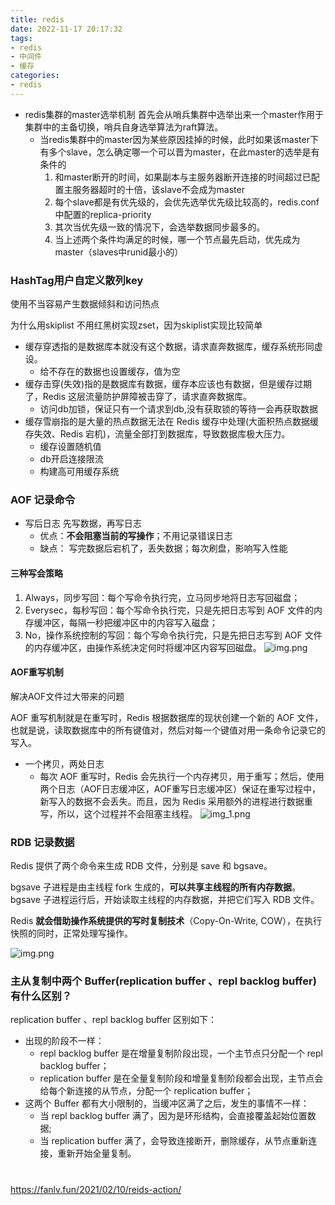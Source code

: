 ```yaml
---
title: redis
date: 2022-11-17 20:17:32
tags:
- redis 
- 中间件
- 缓存
categories:
- redis
---
```

* redis集群的master选举机制 
  首先会从哨兵集群中选举出来一个master作用于集群中的主备切换，哨兵自身选举算法为raft算法。
    * 当redis集群中的master因为某些原因挂掉的时候，此时如果该master下有多个slave，怎么确定哪一个可以晋为master，在此master的选举是有条件的
      1. 和master断开的时间，如果副本与主服务器断开连接的时间超过已配置主服务器超时的十倍，该slave不会成为master
      2. 每个slave都是有优先级的，会优先选举优先级比较高的，redis.conf中配置的replica-priority
      3. 其次当优先级一致的情况下，会选举数据同步最多的。
      4. 当上述两个条件均满足的时候，哪一个节点最先启动，优先成为master（slaves中runid最小的）



### HashTag用户自定义散列key
使用不当容易产生数据倾斜和访问热点

为什么用skiplist 不用红黑树实现zset，因为skiplist实现比较简单


* 缓存穿透指的是数据库本就没有这个数据，请求直奔数据库，缓存系统形同虚设。
    * 给不存在的数据也设置缓存，值为空
* 缓存击穿(失效)指的是数据库有数据，缓存本应该也有数据，但是缓存过期了，Redis 这层流量防护屏障被击穿了，请求直奔数据库。
    * 访问db加锁，保证只有一个请求到db,没有获取锁的等待一会再获取数据
* 缓存雪崩指的是大量的热点数据无法在 Redis 缓存中处理(大面积热点数据缓存失效、Redis 宕机)，流量全部打到数据库，导致数据库极大压力。
    * 缓存设置随机值
    * db开启连接限流
    * 构建高可用缓存系统


### AOF 记录命令
* 写后日志 先写数据，再写日志 
  * 优点：**不会阻塞当前的写操作**；不用记录错误日志
  * 缺点： 写完数据后宕机了，丢失数据；每次刷盘，影响写入性能
#### 三种写会策略
1. Always，同步写回：每个写命令执行完，立马同步地将日志写回磁盘；
2. Everysec，每秒写回：每个写命令执行完，只是先把日志写到 AOF 文件的内存缓冲区，每隔一秒把缓冲区中的内容写入磁盘；
3. No，操作系统控制的写回：每个写命令执行完，只是先把日志写到 AOF 文件的内存缓冲区，由操作系统决定何时将缓冲区内容写回磁盘。
![img.png](/images/redis/img.png)
#### AOF重写机制
解决AOF文件过大带来的问题

AOF 重写机制就是在重写时，Redis 根据数据库的现状创建一个新的 AOF 文件，也就是说，读取数据库中的所有键值对，然后对每一个键值对用一条命令记录它的写入。

* 一个拷贝，两处日志
  * 每次 AOF 重写时，Redis 会先执行一个内存拷贝，用于重写；然后，使用两个日志（AOF日志缓冲区，AOF重写日志缓冲区）保证在重写过程中，新写入的数据不会丢失。而且，因为 Redis 采用额外的进程进行数据重写，所以，这个过程并不会阻塞主线程。
![img_1.png](/images/redis/img_1.png)


### RDB 记录数据
Redis 提供了两个命令来生成 RDB 文件，分别是 save 和 bgsave。

bgsave 子进程是由主线程 fork 生成的，**可以共享主线程的所有内存数据**。bgsave 子进程运行后，开始读取主线程的内存数据，并把它们写入 RDB 文件。


Redis **就会借助操作系统提供的写时复制技术**（Copy-On-Write, COW），在执行快照的同时，正常处理写操作。

![img.png](/images/redis/rdb.png)

### 主从复制中两个 Buffer(replication buffer 、repl backlog buffer)有什么区别？
replication buffer 、repl backlog buffer 区别如下：

* 出现的阶段不一样：
  * repl backlog buffer 是在增量复制阶段出现，一个主节点只分配一个 repl backlog buffer；
  * replication buffer 是在全量复制阶段和增量复制阶段都会出现，主节点会给每个新连接的从节点，分配一个 replication buffer；
* 这两个 Buffer 都有大小限制的，当缓冲区满了之后，发生的事情不一样：
  * 当 repl backlog buffer 满了，因为是环形结构，会直接覆盖起始位置数据;
  * 当 replication buffer 满了，会导致连接断开，删除缓存，从节点重新连接，重新开始全量复制。

#

https://fanlv.fun/2021/02/10/reids-action/